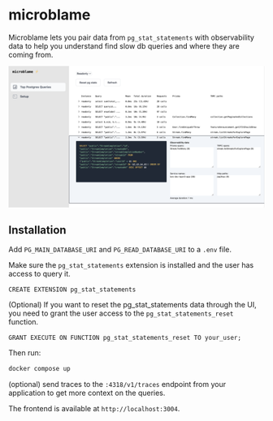 # microblame

Microblame lets you pair data from `pg_stat_statements` with observability data to help you understand find slow db queries and where they are coming from.

![alt text](shot-UZ7m12se.png)

## Installation

Add `PG_MAIN_DATABASE_URI` and `PG_READ_DATABASE_URI` to a `.env` file.

Make sure the `pg_stat_statements` extension is installed and the user has access to query it.

```
CREATE EXTENSION pg_stat_statements
```

(Optional) If you want to reset the pg_stat_statements data through the UI, you need to grant the user access to the `pg_stat_statements_reset` function.

```
GRANT EXECUTE ON FUNCTION pg_stat_statements_reset TO your_user;
```

Then run:

```bash
docker compose up
```

(optional) send traces to the `:4318/v1/traces` endpoint from your application to get more context on the queries.

The frontend is available at `http://localhost:3004`.
